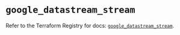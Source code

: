 # `google_datastream_stream`

Refer to the Terraform Registry for docs: [`google_datastream_stream`](https://registry.terraform.io/providers/hashicorp/google/6.44.0/docs/resources/datastream_stream).
